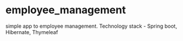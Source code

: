 # employee_management
simple app to employee management. Technology stack - Spring boot, Hibernate, Thymeleaf

